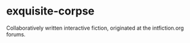 exquisite-corpse
================

Collaboratively written interactive fiction, originated at the intfiction.org forums.

